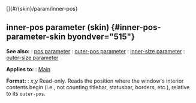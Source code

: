 []{#/{skin}/param/inner-pos}
## inner-pos parameter (skin) {#inner-pos-parameter-skin byondver="515"}
**See also:**
:   [pos parameter](#/%7Bskin%7D/param/pos)
:   [outer-pos parameter](#/%7Bskin%7D/param/outer-pos)
:   [inner-size parameter](#/%7Bskin%7D/param/inner-size)
:   [outer-size parameter](#/%7Bskin%7D/param/outer-size)
<!-- -->
**Applies to:**
:   [Main](#/%7Bskin%7D/control/main)
<!-- -->
**Format:**
:   *x*,*y*
Read-only.
Reads the position where the window\'s interior contents begin (i.e.,
not counting titlebar, statusbar, borders, etc.), relative to its
`outer-pos`.